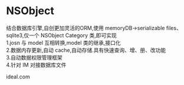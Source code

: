 # NSObject
结合数据库引擎,自创更加灵活的ORM,使用 memoryDB->serializable files、sqlite3,仅一个 NSObject Category 类,即可实现 <br>
1.josn 与 model 互相转换,model 类的继承,接口化  <br>
2.数据内存更新,自动 cache,自动存储.具有快速查询、增、册、改功能  <br>
3.自动数据权限管理框架  <br>
4.针对 IM 对接数据库文件 <br>

ideal.com
